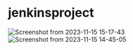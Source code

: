 # jenkinsproject

![Screenshot from 2023-11-15 15-17-43](https://github.com/NourFrioui/jenkinsproject/assets/123936894/d34369d1-9c0b-412b-9330-e9632316139a)
![Screenshot from 2023-11-15 14-45-05](https://github.com/NourFrioui/jenkinsproject/assets/123936894/87e417d7-198c-433e-866c-840af598390b)
